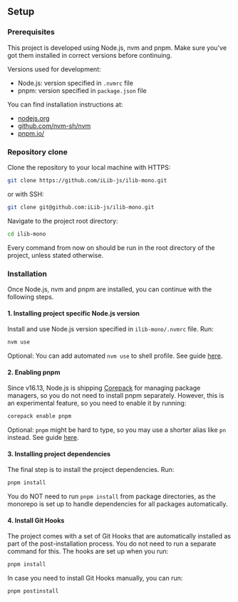 ## Setup

### Prerequisites

This project is developed using Node.js, nvm and pnpm.
Make sure you've got them installed in correct versions before continuing.

Versions used for development:

- Node.js: version specified in `.nvmrc` file
- pnpm: version specified in `package.json` file

You can find installation instructions at:

- [nodejs.org](https://nodejs.org/)
- [github.com/nvm-sh/nvm](https://github.com/nvm-sh/nvm)
- [pnpm.io/](https://pnpm.io/)

### Repository clone

Clone the repository to your local machine with HTTPS:

```bash
git clone https://github.com/iLib-js/ilib-mono.git
```

or with SSH:

```bash
git clone git@github.com:iLib-js/ilib-mono.git
````

Navigate to the project root directory:

```bash
cd ilib-mono
```

Every command from now on should be run in the root directory of the project, unless stated otherwise.

### Installation

Once Node.js, nvm and pnpm are installed, you can continue with the following steps.

#### 1. Installing project specific Node.js version

Install and use Node.js version specified in `ilib-mono/.nvmrc` file.
Run:

```bash
nvm use
```

Optional: You can add automated `nvm use` to shell profile. See
guide [here](https://github.com/nvm-sh/nvm?tab=readme-ov-file#zsh).

#### 2. Enabling pnpm

Since v16.13, Node.js is shipping [Corepack](https://nodejs.org/api/corepack.html) for managing package managers, so you
do not need to install pnpm separately.
However, this is an experimental feature, so you need to enable it by running:

```bash
corepack enable pnpm
```

Optional: `pnpm` might be hard to type, so you may use a shorter alias like `pn` instead. See
guide [here](https://pnpm.io/installation#using-a-shorter-alias).

#### 3. Installing project dependencies

The final step is to install the project dependencies. Run:

```bash
pnpm install
```

You do NOT need to run `pnpm install` from package directories, as the monorepo is set up to handle dependencies for all
packages automatically.

#### 4. Install Git Hooks

The project comes with a set of Git Hooks that are automatically installed as part of the post-installation process.
You do not need to run a separate command for this. The hooks are set up when you run:

```bash
pnpm install
```

In case you need to install Git Hooks manually, you can run:

```bash
pnpm postinstall
```
